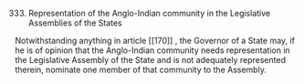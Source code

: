 333. Representation of the Anglo-Indian community in the Legislative Assemblies of the States

Notwithstanding anything in article [[170]] , the Governor of a State may, if he is of opinion that the Anglo-Indian community needs representation in the Legislative Assembly of the State and is not adequately represented therein, nominate one member of that community to the Assembly.

